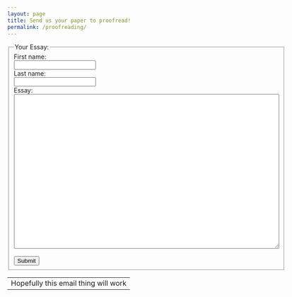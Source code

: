 ```yaml
---
layout: page
title: Send us your paper to proofread!
permalink: /proofreading/
---
```

<html>
<body>

<form action="https://mail.google.com/mail/#inbox">
  <fieldset>
    <legend>Your Essay:</legend>
    First name:<br>
    <input type="text" name="firstname">
    <br>
    Last name:<br>
    <input type="text" name="lastname">
    <br>
    Essay:<br>
    <textarea name="Text1" 
              cols="35" 
              rows="10"
              style="width:600px; height:350px;">
    </textarea> 
    <br><br>
    <input type="submit" value="Submit">
  </fieldset>
</form>
<table>
 <tr>
   <td>
   Hopefully this email thing will work
   </td>
 </tr>
</table>
</body>
</html>
